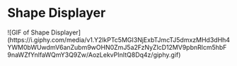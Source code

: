 <h1>Shape Displayer</h1>
![GIF of Shape Displayer](https://i.giphy.com/media/v1.Y2lkPTc5MGI3NjExbTJmcTJ5dmxzMHd3dHh4YWM0bWUwdmV6anZubm9wOHN0ZmJ5a2FzNyZlcD12MV9pbnRlcm5hbF9naWZfYnlfaWQmY3Q9Zw/AozLekvPInItQ8Dq4z/giphy.gif)
